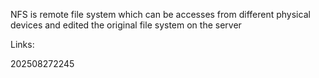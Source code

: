 NFS is remote file system which can be accesses from different physical devices and edited the original file system on the server

Links:

202508272245

